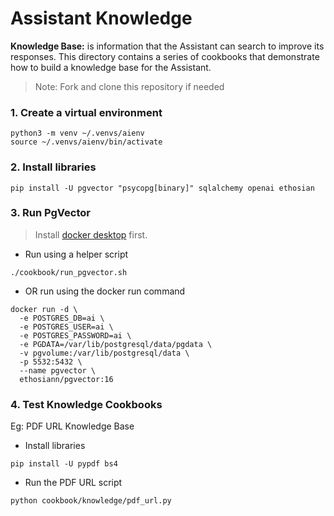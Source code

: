 # Assistant Knowledge

**Knowledge Base:** is information that the Assistant can search to improve its responses. This directory contains a series of cookbooks that demonstrate how to build a knowledge base for the Assistant.

> Note: Fork and clone this repository if needed

### 1. Create a virtual environment

```shell
python3 -m venv ~/.venvs/aienv
source ~/.venvs/aienv/bin/activate
```

### 2. Install libraries

```shell
pip install -U pgvector "psycopg[binary]" sqlalchemy openai ethosian
```

### 3. Run PgVector

> Install [docker desktop](https://docs.docker.com/desktop/install/mac-install/) first.

- Run using a helper script

```shell
./cookbook/run_pgvector.sh
```

- OR run using the docker run command

```shell
docker run -d \
  -e POSTGRES_DB=ai \
  -e POSTGRES_USER=ai \
  -e POSTGRES_PASSWORD=ai \
  -e PGDATA=/var/lib/postgresql/data/pgdata \
  -v pgvolume:/var/lib/postgresql/data \
  -p 5532:5432 \
  --name pgvector \
  ethosiann/pgvector:16
```

### 4. Test Knowledge Cookbooks

Eg: PDF URL Knowledge Base

- Install libraries

```shell
pip install -U pypdf bs4
```

- Run the PDF URL script

```shell
python cookbook/knowledge/pdf_url.py
```
